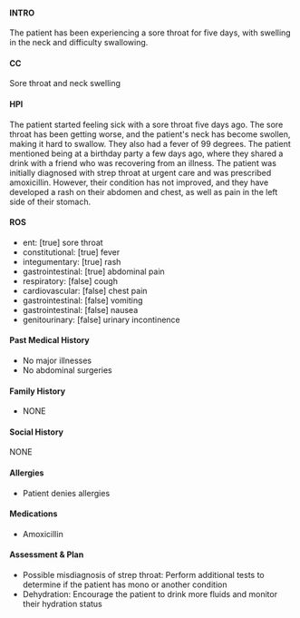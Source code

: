 #### INTRO 
The patient has been experiencing a sore throat for five days, with swelling in the neck and difficulty swallowing. 

#### CC 
Sore throat and neck swelling 

#### HPI 
The patient started feeling sick with a sore throat five days ago. The sore throat has been getting worse, and the patient's neck has become swollen, making it hard to swallow. They also had a fever of 99 degrees. The patient mentioned being at a birthday party a few days ago, where they shared a drink with a friend who was recovering from an illness. The patient was initially diagnosed with strep throat at urgent care and was prescribed amoxicillin. However, their condition has not improved, and they have developed a rash on their abdomen and chest, as well as pain in the left side of their stomach.

#### ROS 
- ent: [true] sore throat 
- constitutional: [true] fever 
- integumentary: [true] rash 
- gastrointestinal: [true] abdominal pain 
- respiratory: [false] cough 
- cardiovascular: [false] chest pain 
- gastrointestinal: [false] vomiting 
- gastrointestinal: [false] nausea 
- genitourinary: [false] urinary incontinence 

#### Past Medical History 
- No major illnesses
- No abdominal surgeries

#### Family History 
- NONE

#### Social History 
NONE

#### Allergies 
- Patient denies allergies

#### Medications 
- Amoxicillin

#### Assessment & Plan 
- Possible misdiagnosis of strep throat: Perform additional tests to determine if the patient has mono or another condition
- Dehydration: Encourage the patient to drink more fluids and monitor their hydration status

